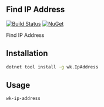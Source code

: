 ## Find IP Address

[![Build Status](https://travis-ci.org/wk-j/ip-address.svg?branch=master)](https://travis-ci.org/wk-j/ip-address)
[![NuGet](https://img.shields.io/nuget/v/wk.IpAddress.svg)](https://www.nuget.org/packages/wk.IpAddress)

Find IP Address

## Installation

```bash
dotnet tool install -g wk.IpAddress
```

## Usage

```bash
wk-ip-address
```